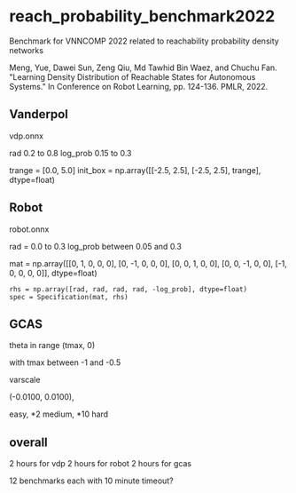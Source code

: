 # reach_probability_benchmark2022
Benchmark for VNNCOMP 2022 related to reachability probability density networks

Meng, Yue, Dawei Sun, Zeng Qiu, Md Tawhid Bin Waez, and Chuchu Fan. "Learning Density Distribution of Reachable States for Autonomous Systems." In Conference on Robot Learning, pp. 124-136. PMLR, 2022.

## Vanderpol
vdp.onnx

rad 0.2 to 0.8
log_prob 0.15 to 0.3

trange = [0.0, 5.0]
init_box = np.array([[-2.5, 2.5], [-2.5, 2.5], trange], dtype=float)

## Robot
robot.onnx

rad = 0.0 to 0.3
log_prob between 0.05 and 0.3

 mat = np.array([[0, 1, 0, 0, 0], [0, -1, 0, 0, 0], [0, 0, 1, 0, 0], [0, 0, -1, 0, 0], [-1, 0, 0, 0, 0]], dtype=float)
 
 
    rhs = np.array([rad, rad, rad, rad, -log_prob], dtype=float)
    spec = Specification(mat, rhs)
    
## GCAS

theta in range (tmax, 0)

with tmax between -1 and -0.5

varscale 

(-0.0100, 0.0100),

easy, *2 medium, *10 hard

## overall

2 hours for vdp
2 hours for robot
2 hours for gcas

12 benchmarks each with 10 minute timeout?
